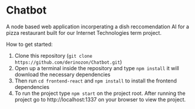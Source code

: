 # Chatbot
A node based web application incorperating a dish reccomendation AI for a pizza restaurant built for our Internet Technologies term project.

How to get started:
1. Clone this repository (`git clone https://github.com/derinozon/Chatbot.git`)
2. Open up a terminal inside the repository and type `npm install` it will download the necessary dependencies
3. Then run `cd frontend-react` and `npm install` to install the frontend dependencies 
4. To run the project type `npm start` on the project root. After running the project go to http://localhost:1337 on your browser to view the project.